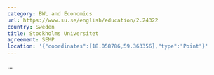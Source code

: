 ```yaml
---
category: BWL and Economics
url: https://www.su.se/english/education/2.24322
country: Sweden
title: Stockholms Universitet
agreement: SEMP
location: '{"coordinates":[18.058786,59.363356],"type":"Point"}'
---
```

...